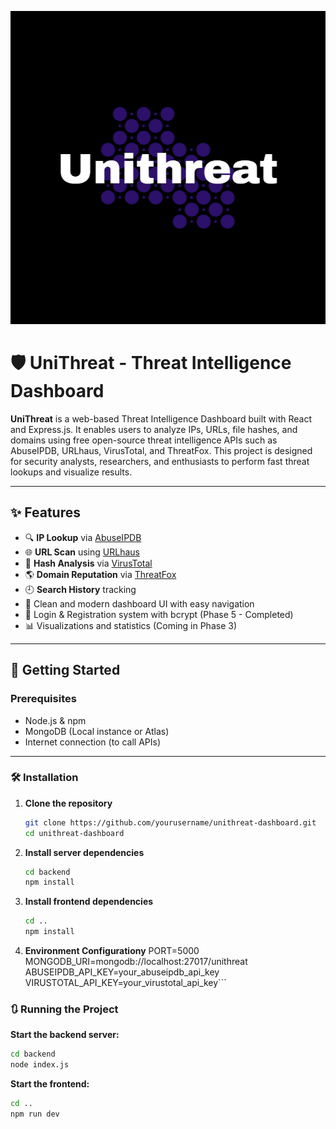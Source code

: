 ![Unithreat Logo](UniThreat/src/images/UniThreat_Logo.png)
# 🛡️ UniThreat - Threat Intelligence Dashboard

**UniThreat** is a web-based Threat Intelligence Dashboard built with React and Express.js. It enables users to analyze IPs, URLs, file hashes, and domains using free open-source threat intelligence APIs such as AbuseIPDB, URLhaus, VirusTotal, and ThreatFox. This project is designed for security analysts, researchers, and enthusiasts to perform fast threat lookups and visualize results.

---

## ✨ Features

- 🔍 **IP Lookup** via [AbuseIPDB](https://www.abuseipdb.com/)
- 🌐 **URL Scan** using [URLhaus](https://urlhaus.abuse.ch/)
- 🧬 **Hash Analysis** via [VirusTotal](https://www.virustotal.com/)
- 🌎 **Domain Reputation** via [ThreatFox](https://threatfox.abuse.ch/)
- 🕘 **Search History** tracking
- 🧩 Clean and modern dashboard UI with easy navigation
- 🔐 Login & Registration system with bcrypt (Phase 5 - Completed)
- 📊 Visualizations and statistics (Coming in Phase 3)

---

## 🚀 Getting Started

### Prerequisites

- Node.js & npm
- MongoDB (Local instance or Atlas)
- Internet connection (to call APIs)

---

### 🛠️ Installation

1. **Clone the repository**
   ```bash
   git clone https://github.com/yourusername/unithreat-dashboard.git
   cd unithreat-dashboard
   ```

2. **Install server dependencies**
   ```bash
   cd backend
   npm install
   ```
3. **Install frontend dependencies**
   ```bash
   cd ..
   npm install
   ```
4. **Environment Configurationy**
   PORT=5000
   MONGODB_URI=mongodb://localhost:27017/unithreat
   ABUSEIPDB_API_KEY=your_abuseipdb_api_key
   VIRUSTOTAL_API_KEY=your_virustotal_api_key```
   
### 🔃 Running the Project
**Start the backend server:**
```bash
cd backend
node index.js
```
**Start the frontend:**
```bash
cd ..
npm run dev
```
